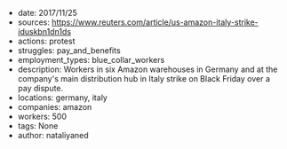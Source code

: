 - date: 2017/11/25
- sources: https://www.reuters.com/article/us-amazon-italy-strike-iduskbn1dn1ds
- actions: protest
- struggles: pay_and_benefits
- employment_types: blue_collar_workers
- description: Workers in six Amazon warehouses in Germany and at the company's main distribution hub in Italy strike on Black Friday over a pay dispute.
- locations: germany, italy
- companies: amazon
- workers: 500
- tags: None
- author: nataliyaned
